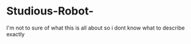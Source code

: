 # Studious-Robot-
I'm not to sure of what this is all about so i dont know what to describe exactly 
